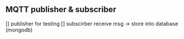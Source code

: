 ## MQTT publisher & subscriber
[] publisher for testing
[] subscirber receive msg -> store into database (mongodb)